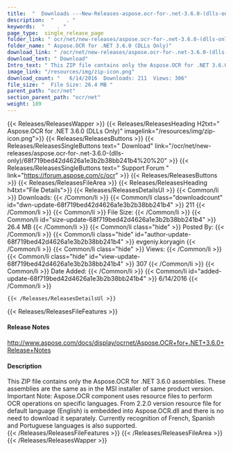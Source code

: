 ```yaml
---
title:  "  Downloads ---New-Releases-aspose.ocr-for-.net-3.6.0-(dlls-only) . " 
description:  "    . " 
keywords:  "    . " 
page_type:  single_release_page
folder_link: " ocr/net/new-releases/aspose.ocr-for-.net-3.6.0-(dlls-only)/"
folder_name: " Aspose.OCR for .NET 3.6.0 (DLLs Only)"
download_link: " /ocr/net/new-releases/aspose.ocr-for-.net-3.6.0-(dlls-only)/68f719bed42d4626a1e3b2b38bb241b4"
download_text: " Download"
Intro_text: " This ZIP file contains only the Aspose.OCR for .NET 3.6.0 assemblies. These asse..."
image_link: "/resources/img/zip-icon.png"
download_count: "   6/14/2016  Downloads: 211  Views: 306"
file_size: "  File Size: 26.4 MB "
parent_path: "ocr/net"
section_parent_path: "ocr/net"
weight: 189
---
```


{{< Releases/ReleasesWapper >}}
  {{< Releases/ReleasesHeading H2txt=" Aspose.OCR for .NET 3.6.0 (DLLs Only)" imagelink="/resources/img/zip-icon.png">}}
  {{< Releases/ReleasesButtons >}}
    {{< Releases/ReleasesSingleButtons text=" Download" link="/ocr/net/new-releases/aspose.ocr-for-.net-3.6.0-(dlls-only)/68f719bed42d4626a1e3b2b38bb241b4%20%20" >}}
    {{< Releases/ReleasesSingleButtons text=" Support Forum " link="https://forum.aspose.com/c/ocr" >}}
  {{< Releases/ReleasesButtons >}}
  {{< Releases/ReleasesFileArea >}}
    {{< Releases/ReleasesHeading h4txt="File Details">}}
    {{< Releases/ReleasesDetailsUl >}}
            {{< Common/li  >}} Downloads: {{< /Common/li >}} 
      {{< Common/li class="downloadcount" id="dwn-update-68f719bed42d4626a1e3b2b38bb241b4" >}} 211 {{< /Common/li >}} 
      {{< Common/li  >}} File Size: {{< /Common/li >}} 
      {{< Common/li id="size-update-68f719bed42d4626a1e3b2b38bb241b4" >}} 26.4 MB {{< /Common/li >}} 
      {{< Common/li  class="hide" >}} Posted By: {{< /Common/li >}} 
      {{< Common/li class="hide" id="author-update-68f719bed42d4626a1e3b2b38bb241b4" >}} evgeniy.koryagin {{< /Common/li >}} 
      {{< Common/li class="hide"  >}} Views: {{< /Common/li >}} 
      {{< Common/li class="hide" id="view-update-68f719bed42d4626a1e3b2b38bb241b4" >}} 307 {{< /Common/li >}} 
      {{< Common/li  >}} Date Added: {{< /Common/li >}} 
      {{< Common/li id="added-update-68f719bed42d4626a1e3b2b38bb241b4" >}} 6/14/2016 {{< /Common/li >}} 

    {{< /Releases/ReleasesDetailsUl >}}

  {{< Releases/ReleasesFileFeatures >}}
      <h4>Release Notes</h4><div><a href="http://www.aspose.com/docs/display/ocrnet/Aspose.OCR+for+.NET+3.6.0+Release+Notes">http://www.aspose.com/docs/display/ocrnet/Aspose.OCR+for+.NET+3.6.0+Release+Notes</a></div><h4>Description</h4><div class="HTMLDescription">This ZIP file contains only the Aspose.OCR for .NET 3.6.0 assemblies. These assemblies are the same as in the MSI installer of same product version. Important Note: Aspose.OCR component uses resource files to perform OCR operations on specific languages. From 2.2.0 version resource file for default language (English) is embedded into Aspose.OCR.dll and there is no need to download it separately. Currently recognition of French, Spanish and Portuguese languages is also supported.</div>
  {{< /Releases/ReleasesFileFeatures >}}
 {{< /Releases/ReleasesFileArea >}}
{{< /Releases/ReleasesWapper >}}



